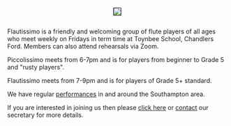 <div align="center">
    <img src="https://lynneflute.github.io/Flautissimo/imgs/romsey2022.jpg" style = "margin: 1em; border: 1px solid black; padding: 0" > 
        </div>
 
Flautissimo is a friendly and welcoming group of flute players of all ages who meet weekly on Fridays in term time at Toynbee School, Chandlers Ford.  Members can also attend rehearsals via Zoom.

Piccolissimo meets from 6-7pm and is for players from beginner to Grade 5 and "rusty players".  

Flautissimo meets from 7-9pm and is for players of Grade 5+ standard.

We have regular [performances](https://lynneflute.github.io/Flautissimo/performances) in and around the Southampton area.

If you are interested in joining us then please [click here](https://lynneflute.github.io/Flautissimo/about) or <a href="mailto:secretary@flautissimo.com">contact</a> our secretary for more details.
